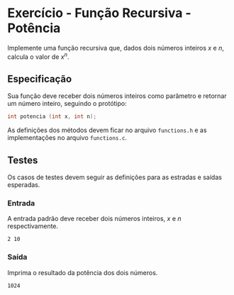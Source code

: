 # Exercício - Função Recursiva - Potência

Implemente uma função recursiva que, dados dois números inteiros $x$ e $n$, calcula o valor de $x^n$.

## Especificação

Sua função deve receber dois números inteiros como parâmetro e retornar um número inteiro, seguindo o protótipo:

```c
int potencia (int x, int n);
```

As definições dos métodos devem ficar no arquivo `functions.h` e as implementações no arquivo `functions.c`.

## Testes

Os casos de testes devem seguir as definições para as estradas e saídas esperadas.

### Entrada

A entrada padrão deve receber dois números inteiros, $x$ e $n$ respectivamente.

```
2 10
```

### Saída

Imprima o resultado da potência dos dois números. 

```
1024
```